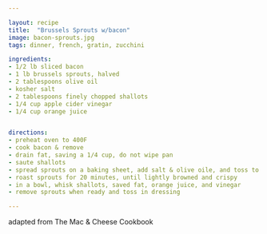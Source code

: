 ```yaml
---

layout: recipe
title:  "Brussels Sprouts w/bacon"
image: bacon-sprouts.jpg
tags: dinner, french, gratin, zucchini

ingredients:
- 1/2 lb sliced bacon
- 1 lb brussels sprouts, halved
- 2 tablespoons olive oil
- kosher salt
- 2 tablespoons finely chopped shallots
- 1/4 cup apple cider vinegar
- 1/4 cup orange juice


directions:
- preheat oven to 400F
- cook bacon & remove
- drain fat, saving a 1/4 cup, do not wipe pan
- saute shallots
- spread sprouts on a baking sheet, add salt & olive oile, and toss to coat.
- roast sprouts for 20 minutes, until lightly browned and crispy
- in a bowl, whisk shallots, saved fat, orange juice, and vinegar
- remove sprouts when ready and toss in dressing

---
```


adapted from The Mac & Cheese Cookbook

